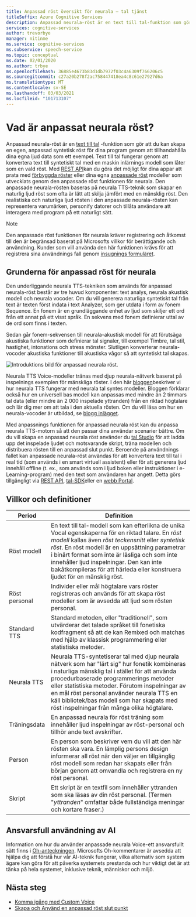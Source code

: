```yaml
---
title: Anpassad röst översikt för neurala – tal tjänst
titleSuffix: Azure Cognitive Services
description: Anpassad neurala-röst är en text till tal-funktion som gör att du kan skapa en egen, anpassad syntetisk röst för dina program genom att tillhandahålla dina egna ljud data som ett exempel.
services: cognitive-services
author: trevorbye
manager: nitinme
ms.service: cognitive-services
ms.subservice: speech-service
ms.topic: conceptual
ms.date: 02/01/2020
ms.author: trbye
ms.openlocfilehash: 36885e4673b83d1db7972f03c4a6309f766206c5
ms.sourcegitcommit: c27a20b278f2ac758447418ea4c8c61e27927d6a
ms.translationtype: MT
ms.contentlocale: sv-SE
ms.lasthandoff: 03/03/2021
ms.locfileid: "101713107"
---
```

# <a name="what-is-custom-neural-voice"></a>Vad är anpassat neurala röst?

Anpassad neurala-röst är en [text till tal](./text-to-speech.md) -funktion som gör att du kan skapa en egen, anpassad syntetisk röst för dina program genom att tillhandahålla dina egna ljud data som ett exempel. Text till tal fungerar genom att konvertera text till syntetiskt tal med en maskin inlärnings modell som låter som en vald röst. Med [REST API](./rest-text-to-speech.md)kan du göra det möjligt för dina appar att prata med [förbyggda röster](./language-support.md#neural-voices) eller dina egna [anpassade röst](./how-to-custom-voice-prepare-data.md) modeller som utvecklats genom den anpassade röst funktionen för neurala. Den anpassade neurala-rösten baseras på neurala TTS-teknik som skapar en naturlig ljud röst som ofta är lätt att skilja jämfört med en mänsklig röst.
Den realistiska och naturliga ljud rösten i den anpassade neurala-rösten kan representera varumärken, personify datorer och tillåta användare att interagera med program på ett naturligt sätt.

> [!NOTE]
> Den anpassade röst funktionen för neurala kräver registrering och åtkomst till den är begränsad baserat på Microsofts villkor för berättigande och användning. Kunder som vill använda den här funktionen krävs för att registrera sina användnings fall genom [insugnings formuläret](https://aka.ms/customneural).

## <a name="the-basics-of-custom-neural-voice"></a>Grunderna för anpassad röst för neurala

Den underliggande neurala TTS-tekniken som används för anpassad neurala-röst består av tre huvud komponenter: text analys, neurala akustisk modell och neurala vocoder. Om du vill generera naturliga syntetiskt tal från text är texten först indata i text Analyzer, som ger utdata i form av fonem Sequence. En fonem är en grundläggande enhet av ljud som skiljer ett ord från ett annat på ett visst språk. En sekvens med fonem definierar uttal av de ord som finns i texten. 

Sedan går fonem-sekvensen till neurala-akustisk modell för att förutsäga akustiska funktioner som definierar tal signaler, till exempel Timbre, tal stil, hastighet, intonations och stress mönster. Slutligen konverterar neurala-vocoder akustiska funktioner till akustiska vågor så att syntetiskt tal skapas.

![Introduktions bild för anpassad neurala röst.](./media/custom-voice/cnv-intro.png)

Neurala TTS Voice-modeller tränas med djup neurala-nätverk baserat på inspelnings exemplen för mänskliga röster. I den här [bloggen](https://techcommunity.microsoft.com/t5/azure-ai/neural-text-to-speech-extends-support-to-15-more-languages-with/ba-p/1505911)beskriver vi hur neurala TTS fungerar med neurala tal syntes modeller. Bloggen förklarar också hur en universell bas modell kan anpassas med mindre än 2 timmars tal data (eller mindre än 2 000 inspelade yttranden) från en riktad högtalare och lär dig mer om att tala i den aktuella rösten. Om du vill läsa om hur en neurala-vocoder är utbildad, se [blogg inlägget](https://techcommunity.microsoft.com/t5/azure-ai/azure-neural-tts-upgraded-with-hifinet-achieving-higher-audio/ba-p/1847860).

Med anpassnings funktionen för anpassad neurala röst kan du anpassa neurala TTS-motorn så att den passar dina användar scenarier bättre. Om du vill skapa en anpassad neurala röst använder du [tal Studio](https://speech.microsoft.com/customvoice) för att ladda upp det inspelade ljudet och motsvarande skript, träna modellen och distribuera rösten till en anpassad slut punkt. Beroende på användnings fallet kan anpassade neurala-röst användas för att konvertera text till tal i real tid (som används i en smart virtuell assistent) eller för att generera ljud innehåll offline (t. ex., som används som i ljud boken eller instruktioner i e-Learning-program) med den text som användaren har angett. Detta görs tillgängligt via [REST API](./rest-text-to-speech.md), [tal-SDK](./get-started-text-to-speech.md?pivots=programming-language-csharp&tabs=script%2cwindowsinstall)eller en [webb Portal](https://speech.microsoft.com/audiocontentcreation).

## <a name="terms-and-definitions"></a>Villkor och definitioner

| **Period**      | **Definition**                                                                                                                                                                                                                                                                                                                                                                                       |
|---------------|------------------------------------------------------------------------------------------------------------------------------------------------------------------------------------------------------------------------------------------------------------------------------------------------------------------------------------------------------------------------------------------------------|
| Röst modell   | En text till tal-modell som kan efterlikna de unika Vocal egenskaperna för en riktad talare. En *röst modell* kallas även *röst teckensnitt* eller *syntetisk röst*. En röst modell är en uppsättning parametrar i binärt format som inte är läsliga och som inte innehåller ljud inspelningar. Den kan inte bakåtkompileras för att härleda eller konstruera ljudet för en mänsklig röst. |
| Röst personal  | Individer eller mål högtalare vars röster registreras och används för att skapa röst modeller som är avsedda att ljud som rösten personal.                                                                                                                                                                                                                                                   |
| Standard TTS  | Standard metoden, eller "traditionell", som utvärderar det talade språket till fonetiska kodfragment så att de kan Remixed och matchas med hjälp av klassisk programmering eller statistiska metoder.                                                                                                                                                                                                    |
| Neurala TTS    | Neurala TTS-syntetiserar tal med djup neurala nätverk som har "lärt sig" hur fonetik kombineras i naturliga mänsklig tal i stället för att använda procedurbaserade programmerings metoder eller statistiska metoder. Förutom inspelningar av en mål röst personal använder neurala TTS en käll bibliotek/bas modell som har skapats med röst inspelningar från många olika högtalare.          |
| Träningsdata | En anpassad neurala för röst träning som innehåller ljud inspelningar av röst-personal och tillhör ande text avskrifter.                                                                                                                                                                                                                                                               |
| Person       | En person som beskriver vem du vill att den här rösten ska vara. En lämplig persons design informerar all röst när den väljer en tillgänglig röst modell som redan har skapats eller från början genom att omvandla och registrera en ny röst personal.                                                                                                |
| Skript        | Ett skript är en textfil som innehåller yttranden som ska läsas av din röst personal. (Termen "*yttranden*" omfattar både fullständiga meningar och kortare fraser.)                                                                                                                                                                                                                               |

## <a name="responsible-use-of-ai"></a>Ansvarsfull användning av AI

Information om hur du använder anpassade neurala Voice-ett ansvarsfullt sätt finns i [Oh-anteckningen](/legal/cognitive-services/speech-service/custom-neural-voice/transparency-note-custom-neural-voice?context=/azure/cognitive-services/speech-service/context/context). Microsofts Oh-kommentarer är avsedda att hjälpa dig att förstå hur vår AI-teknik fungerar, vilka alternativ som system ägare kan göra för att påverka systemets prestanda och hur viktigt det är att tänka på hela systemet, inklusive teknik, människor och miljö.

## <a name="next-steps"></a>Nästa steg

* [Komma igång med Custom Voice](how-to-custom-voice.md)
* [Skapa och Använd en anpassad röst slut punkt](how-to-custom-voice-create-voice.md)